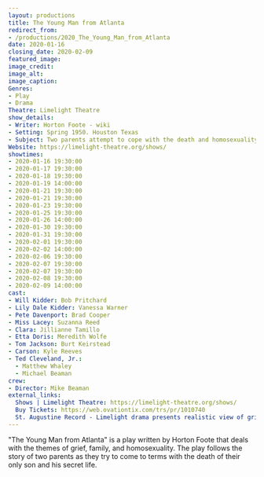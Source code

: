 ```yaml
---
layout: productions
title: The Young Man from Atlanta
redirect_from:
- /productions/2020_The_Young_Man_from_Atlanta
date: 2020-01-16
closing_date: 2020-02-09
featured_image:
image_credit:
image_alt:
image_caption:
Genres: 
- Play
- Drama
Theatre: Limelight Theatre
show_details: 
- Writer: Horton Foote - wiki
- Setting: Spring 1950. Houston Texas
- Subject: Two parents attempt to cope with the death and homosexuality of their only son
Website: https://limelight-theatre.org/shows/
showtimes:
- 2020-01-16 19:30:00
- 2020-01-17 19:30:00
- 2020-01-18 19:30:00
- 2020-01-19 14:00:00
- 2020-01-21 19:30:00
- 2020-01-21 19:30:00
- 2020-01-23 19:30:00
- 2020-01-25 19:30:00
- 2020-01-26 14:00:00
- 2020-01-30 19:30:00
- 2020-01-31 19:30:00
- 2020-02-01 19:30:00
- 2020-02-02 14:00:00
- 2020-02-06 19:30:00
- 2020-02-07 19:30:00
- 2020-02-07 19:30:00
- 2020-02-08 19:30:00
- 2020-02-09 14:00:00
cast:
- Will Kidder: Bob Pritchard
- Lily Dale Kidder: Vanessa Warner
- Pete Davenport: Brad Cooper
- Miss Lacey: Suzanna Reed
- Clara: Jillianne Tamillo
- Etta Doris: Meredith Wolfe
- Tom Jackson: Burt Keirstead
- Carson: Kyle Reeves
- Ted Cleveland, Jr.:
  - Matthew Whaley
  - Michael Beaman
crew:
- Director: Mike Beaman
external_links:
  Shows | Limelight Theatre: https://limelight-theatre.org/shows/
  Buy Tickets: https://web.ovationtix.com/trs/pr/1010740
  St. Augustine Record - Limelight drama presents realistic view of grief recovery: https://www.staugustine.com/entertainment/20200117/limelight-drama-presents-realistic-view-of-grief-recovery
---
```

"The Young Man from Atlanta" is a play written by Horton Foote that deals with the themes of grief, family, and homosexuality. The play follows the story of two parents as they try to come to terms with the death of their only son and his secret life. 